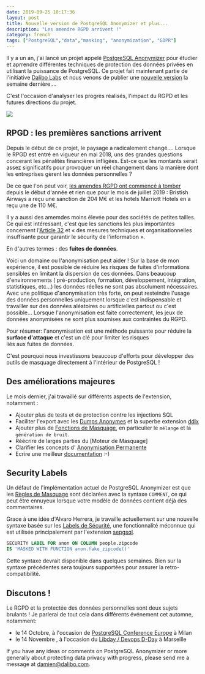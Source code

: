 ```yaml
---
date: 2019-09-25 10:17:36
layout: post
title: Nouvelle version de PostgreSQL Anonymizer et plus...
description: "Les amendre RGPD arrivent !"
category: french 
tags: ["PostgreSQL","data","masking", "anonymization", "GDPR"]
---
```


Il y a un an, j'ai lancé un projet appelé [PostgreSQL Anonymizer] pour étudier 
et aprrendre différentes techniques de protection des données privées en 
utilisant la puissance de PostgreSQL.
Ce projet fait maintenant partie de l'initiative  [Dalibo Labs] et nous venons
de publier une [nouvelle version] la semaine dernière....

<!--MORE-->

C'est l'occasion d'analyser les progrès réalisés, l'impact du RGPD et les
futures directions du projet. 

[PostgreSQL Anonymizer]: https://gitlab.com/dalibo/postgresql_anonymizer
[Dalibo Labs]: https://labs.dalibo.com
[nouvelle version]: http://blog.dalibo.com/2019/09/13/postgresql_anonymizer_0.3_EN.html


![](https://raw.githubusercontent.com/dalibo/blog/gh-pages/img/PostgreSQL-Anonymizer_H_couleur.png)

## RPGD : les premières sanctions arrivent 

Depuis le début de ce projet, le paysage a radicalement changé.... Lorsque le 
RPGD est entré en vigueur en mai 2018, uns des grandes questions concerant
les pénalités financières infligées. Est-ce que les montants serait assez 
significatifs pour provoquer un réel changement dans la manière dont les 
entreprises gèrent les données personnelles ?

De ce que l'on peut voir, [les amendes RGPD ont commencé à tomber] depuis le 
début d'année et rien que pour le mois de juillet 2019 : 
Bristish Airways  a reçu une sanction de 204 M€ et les hotels Marriott 
Hotels en a reçu une de 110 M€.

Il y a aussi des amemdes moins élevée pour des sociétés de petites tailles. 
Ce qui est intéressant, c'est que les sanctions les plus importantes 
concernent l'[Article 32] et « des mesures techniques et organisationnelles 
insuffisante pour garantir le sécurity de l'information ».

En d'autres termes : des **fuites de données**.

Voici un domaine ou l'anonymisation peut aider ! Sur la base de mon expérience,
il est possible de réduire les risques de fuites d'informations sensibles en
limitant la dispersion de ces données. Dans beaucoup d'environnements ( 
pré-production, formation, développement, intégration, statistiques, etc...) 
les données réelles ne sont pas absolument nécessaires. Avec une politique
d'anonymisation très forte, on peut resteindre l'usage des données 
personnelles uniquement lorsque c'est indispensable et travailler sur des 
données aléatoires ou artificielles partout ou c'est possible... Lorsque
l'anonymisation est faite correctement, les jeux de données anonymisées ne 
sont plus soumises aux contraintes du RGPD.

Pour résumer: l'anonymisation est une méthode puissante pour réduire la 
**surface d'attaque** et c'est un clé pour limiter les risques  
liés aux fuites de données.

C'est pourquoi nous investissons beaucoup d'efforts pour développer des outils
de masquage directement à l'intérieur de PostgreSQL !


[Article 32]: http://www.privacy-regulation.eu/en/32.htm
[les amendes RGPD ont commencé à tomber]: http://www.enforcementtracker.com/

## Des améliorations majeures 

Le mois dernier, j'ai travaillé sur différents aspects de l'extension, 
notamment :

* Ajouter plus de tests et de protection contre les injections SQL
* Faciliter l'export avec les [Dumps Anonymes] et la superbe extension [ddlx]
* Ajouter plus de [Fonctions de Masquage], en particulier le `mélange` et 
  la `génération de bruit`.
* Réécrire de larges parties du [Moteur de Masquage]
* Clarifier les concepts d' [Anonymisation Permanente]
* Ecrire une meilleur [documentation] :-)



[ddlx]: https://github.com/lacanoid/pgddl
[documentation]: https://postgresql-anonymizer.readthedocs.io/
[Règles de Masquage]: https://postgresql-anonymizer.readthedocs.io/en/latest/declare_masking_rules/
[Fonctions de Masquage]: https://postgresql-anonymizer.readthedocs.io/en/latest/masking_functions/
[Dumps Anonymes]: https://postgresql-anonymizer.readthedocs.io/en/latest/anonymous_dumps/
[Anonymisation Permanente]: https://postgresql-anonymizer.readthedocs.io/en/latest/in_place_anonymization/
[Masquage Dynamique]: https://postgresql-anonymizer.readthedocs.io/en/latest/dynamic_masking/




## Security Labels

Un défaut de l'implémentation actuel de PostgreSQL Anonymizer est que les 
[Règles de Masquage] sont déclarées avec la syntaxe `COMMENT`, ce 
qui peut être ennuyeux lorsque votre modèle de données contient déjà 
des commentaires. 

Grace à une idée d'Alvaro Herrera, je travaille actuellement sur une nouvelle
syntaxe basée sur les [Labels de Sécurité], une fonctionnalité méconnue 
qui est utilisée principalement par l'extension [sepgsql].


[sepgsql]: https://www.postgresql.org/docs/current/sepgsql.html

[Labels de Sécurité]: https://www.postgresql.org/docs/current/sql-security-label.html

```sql
SECURITY LABEL FOR anon ON COLUMN people.zipcode
IS 'MASKED WITH FUNCTION anon.fake_zipcode()'
```

Cette syntaxe devrait disponible dans quelques semaines. Bien sur la syntaxe
précédentes sera toujours supportées pour assurer la retro-compatibilité.


## Discutons !

Le RGPD et la protectée des données personnelles sont deux sujets brulants !
Je parlerai de tout cela dans différents événement cet automne, notamment:

* le 14 Octobre, à l'occasion de  [PostgreSQL Conference Europe] à Milan
* le 14 Novembre , à l'occasion du [Libday / Devops D-Day] à Marseille 

[PostgreSQL Conference Europe]: https://www.postgresql.eu/events/pgconfeu2019/schedule/session/2780-anonymization-gdpr-and-beyond/
[Libday / Devops D-Day]: https://2019.libday.fr/programme/

If you have any ideas or comments on PostgreSQL Anonymizer or more generally 
about protecting data privacy with progress, please send me a message at 
<damien@dalibo.com>.

